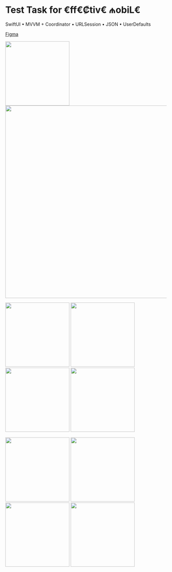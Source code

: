 # Test Task for €ff€₡tiv€ ₼obiL€
 
SwiftUI • MVVM + Coordinator • URLSession • JSON • UserDefaults 

[Figma](https://www.figma.com/file/X5X9I8ODgOZoi7WFEjTpFj/Effective-Mobile-TT?node-id=0%3A1&t=84V7O5NERkOhtPUL-1)

<p>
<img src="https://github.com/v3n3ra/-ff-ctiv---obiL-E-TestTask/blob/main/Screenshots/Screen.gif" width="200"> <img src="https://github.com/v3n3ra/-ff-ctiv---obiL-E-TestTask/blob/main/Screenshots/Figma.png" width="600">
</p>
<p>
<img src="https://github.com/v3n3ra/-ff-ctiv---obiL-E-TestTask/blob/main/Screenshots/SignUp.png" width="200"> <img src="https://github.com/v3n3ra/-ff-ctiv---obiL-E-TestTask/blob/main/Screenshots/LogIn.png" width="200"> <img src="https://github.com/v3n3ra/-ff-ctiv---obiL-E-TestTask/blob/main/Screenshots/Page1.png" width="200"> <img src="https://github.com/v3n3ra/-ff-ctiv---obiL-E-TestTask/blob/main/Screenshots/ProfileViaNavigationLink.png" width="200">
</p>
<p>
 <img src="https://github.com/v3n3ra/-ff-ctiv---obiL-E-TestTask/blob/main/Screenshots/ProfileViaTabBar.png" width="200"> <img src="https://github.com/v3n3ra/-ff-ctiv---obiL-E-TestTask/blob/main/Screenshots/InvalidEmail.png" width="200"> <img src="https://github.com/v3n3ra/-ff-ctiv---obiL-E-TestTask/blob/main/Screenshots/SubmitInfo.png" width="200"> <img src="https://github.com/v3n3ra/-ff-ctiv---obiL-E-TestTask/blob/main/Screenshots/User.png" width="200">
</p>


